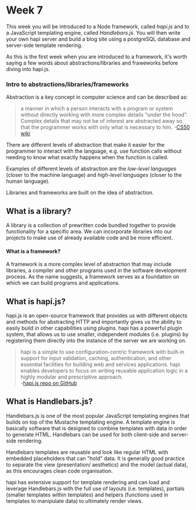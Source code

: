 # Week 7
This week you will be introduced to a Node framework, called *hapi.js* and to a JavaScript templating engine, called *Handlebars.js*. You will then write your own hapi server and build a blog site using a postgreSQL database and server-side template rendering.

As this is the first week when you are introduced to a framework, it's worth saying a few words about abstractions/libraries and fraweworks before diving into hapi.js.

### Intro to abstractions/libraries/frameworks
Abstraction is a key concept in computer science and can be described as:
> a manner in which a person interacts with a program or system without directly working with more complex details "under the hood". Complex details that may not be of interest are abstracted away so that the programmer works with only what is necessary to him.
-[CS50 wiki](http://cs50.wiki/Abstraction)

There are different levels of abstraction that make it easier for the programmer to interact with the language, e.g. use function calls without needing to know what exactly happens when the function is called.

Examples of different levels of abstraction are the *low-level languages* (closer to the machine language) and *high-level languages* (closer to the human language).

Libraries and frameworks are built on the idea of abstraction.

## What is a library?
A library is a collection of prewritten code bundled together to provide functionality for a specific area. We can incorporate libraries into our projects to make use of already available code and be more efficient.

#### What is a framework?
A framework is a more complex level of abstraction that may include libraries, a compiler and other programs used in the software development process. As the name suggests, a framework serves as a foundation on which we can build programs and applications.

## What is hapi.js?

hapi.js is an open-source framework that provides us with different objects and methods for abstracting HTTP and importantly gives us the ability to easily build in other capabilities using plugins. hapi has a powerful plugin system, that allows us to use smaller, independent modules (i.e. plugins) by registering them directly into the instance of the server we are working on.

>hapi is a simple to use configuration-centric framework with built-in support for input validation, caching, authentication, and other essential facilities for building web and services applications. hapi enables developers to focus on writing reusable application logic in a highly modular and prescriptive approach.  
-[hapi.js repo on GitHub](https://github.com/hapijs/hapi)

## What is Handlebars.js?

Handlebars.js is one of the most popular JavaScript templating engines that builds on top of the Mustache templating engine. A template engine is basically software that is designed to combine templates with data in order to generate HTML. Handlebars can be used for both client-side and server-side rendering.

Handlebars templates are reusable and look like regular HTML with embedded placeholders that can "hold" data. It is generally good practice to separate the view (presentation/ aesthetics) and the model (actual data), as this encourages clean code organisation.

hapi has extensive support for template rendering and can load and leverage Handlebars.js with the full use of layouts (i.e. templates), partials (smaller templates within templates) and helpers (functions used in templates to manipulate data) to ultimately render views.
